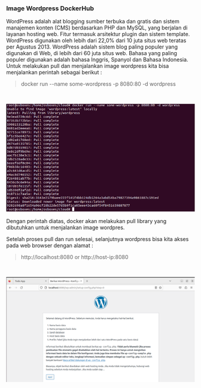 ### Image Wordpress DockerHub</br>
WordPress adalah alat blogging sumber terbuka dan gratis dan sistem manajemen konten (CMS) berdasarkan PHP dan MySQL, yang berjalan di layanan hosting web. Fitur termasuk arsitektur plugin dan sistem template. WordPress digunakan oleh lebih dari 22,0% dari 10 juta situs web teratas per Agustus 2013. WordPress adalah sistem blog paling populer yang digunakan di Web, di lebih dari 60 juta situs web. Bahasa yang paling populer digunakan adalah bahasa Inggris, Spanyol dan Bahasa Indonesia.
Untuk melakukan pull dan menjalankan image wordpress kita bisa menjalankan perintah sebagai berikut :
<blockquote>docker run --name some-wordpress -p 8080:80 -d wordpress</br>
</blockquote></br>

![01](image-01.png)


Dengan perintah diatas, docker akan melakukan pull library yang dibutuhkan untuk menjalankan image wordpres.</br>

Setelah proses pull dan run selesai, selanjutnya wordpress bisa kita akses pada web browser dengan alamat : 
<blockquote>http://localhost:8080 or http://host-ip:8080</blockquote></br>

![01](image-02.png)